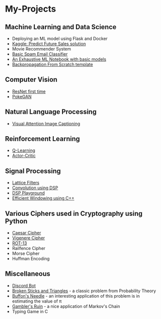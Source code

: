 # My-Projects

## Machine Learning and Data Science
- Deploying an ML model using Flask and Docker
- [Kaggle: Predict Future Sales solution](https://github.com/analytics-club-iitm/kaggle-predict-future-sales)
- Movie Recommender System
- [Basic Spam Email Classifier](https://github.com/aquantumreality/My-Projects/tree/main/ML/Spam%20Email%20Detection)
- [An Exhaustive ML Notebook with basic models](https://github.com/aquantumreality/My-Projects/tree/main/ML/Exhaustive%20ML%20Notebook)
- [Backpropagation From Scratch template]()

## Computer Vision 
- [ResNet first time](https://github.com/aquantumreality/My-Projects/tree/main/CV-NLP/ResNet%20on%20CIFAR10)
- [PokeGAN](https://github.com/aquantumreality/My-Projects/blob/main/CV/PokeGAN.ipynb)

## Natural Language Processing 
- [Visual Attention Image Captioning](https://github.com/aquantumreality/My-Projects/tree/main/NLP/Visual_Attention_Image_Captioning)

## Reinforcement Learning
- [Q-Learning](https://github.com/aquantumreality/Shaastra-2022-RL/tree/main/QLearning)
- [Actor-Critic](https://github.com/aquantumreality/Shaastra-2022-RL/tree/main/Actorcritic)

## Signal Processing
- [Lattice Filters](https://github.com/aquantumreality/FIR-Lattice-Filters)
- [Convolution using DSP](https://github.com/aquantumreality/My-Projects/tree/main/SigPro/Convolution%20using%20DFT)
- [DSP Playground](https://github.com/aquantumreality/My-Projects/blob/main/SigPro/DSP%20Playground.ipynb)
- [Efficient Windowing using C++](https://github.com/aquantumreality/My-Projects/tree/main/SigPro/DSP%20Windowing)

## Various Ciphers used in Cryptography using Python
- [Caesar Cipher](https://github.com/aquantumreality/My-Projects/blob/main/Cryptography/caesar.py)
- [Vigenere Cipher](https://github.com/aquantumreality/My-Projects/blob/main/Cryptography/vigenere.py)
- [ROT-13](https://github.com/aquantumreality/My-Projects/blob/main/Cryptography/rot13.py)
- Railfence Cipher
- Morse Cipher
- Huffman Encoding

## Miscellaneous
- [Discord Bot](https://github.com/aquantumreality/Discord-Bot)
- [Broken Sticks and Triangles](https://github.com/aquantumreality/expert-eureka/tree/main/Broken%20Sticks%20and%20Triangles) - a classic problem from Probability Theory
- [Buffon's Needle](https://github.com/aquantumreality/expert-eureka/tree/main/Buffon's%20Needle) - an interesting application of this problem is in estimating the value of π
- [Gambler's Ruin](https://github.com/aquantumreality/expert-eureka/tree/main/Gambler's%20Ruin) - a nice application of Markov's Chain
- Typing Game in C
